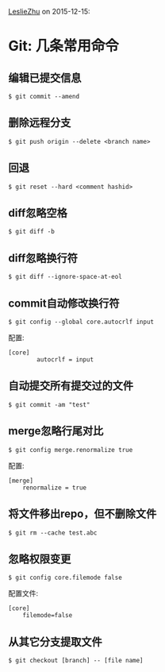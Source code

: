 [LeslieZhu](https://github.com/LeslieZhu) on 2015-12-15:


# Git: 几条常用命令

## 编辑已提交信息

```
$ git commit --amend
```

## 删除远程分支

```
$ git push origin --delete <branch name>
```

## 回退

```
$ git reset --hard <comment hashid>
```

## diff忽略空格

```
$ git diff -b
```

## diff忽略换行符

```
$ git diff --ignore-space-at-eol
```

## commit自动修改换行符

```
$ git config --global core.autocrlf input
```

配置:

```
[core]
        autocrlf = input
```

## 自动提交所有提交过的文件

```
$ git commit -am "test"
```

## merge忽略行尾对比

```
$ git config merge.renormalize true
```

配置:

```
[merge]
    renormalize = true
```

## 将文件移出repo，但不删除文件

```
$ git rm --cache test.abc
```

## 忽略权限变更
```
$ git config core.filemode false
```

配置文件:

```
[core]
    filemode=false
```



## 从其它分支提取文件

```
$ git checkout [branch] -- [file name]
```

